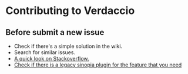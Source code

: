 # Contributing to Verdaccio

## Before submit a new issue

* Check if there's a simple solution in the wiki.
* Search for similar issues.
* [A quick look on Stackoverflow.](http://stackoverflow.com/questions/tagged/sinopia)
* [Check if there is a legacy sinopia plugin for the feature that you need](https://www.npmjs.com/search?q=sinopia)